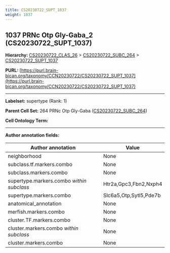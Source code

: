 ```yaml
---
title: CS20230722_SUPT_1037
weight: 1037
---
```

## 1037 PRNc Otp Gly-Gaba_2 (CS20230722_SUPT_1037)
<b>Hierarchy: </b>
[CS20230722_CLAS_26](../CS20230722_CLAS_26) >
[CS20230722_SUBC_264](../CS20230722_SUBC_264) >
[CS20230722_SUPT_1037](../CS20230722_SUPT_1037)

**PURL:** [https://purl.brain-bican.org/taxonomy/CCN20230722/CS20230722_SUPT_1037](https://purl.brain-bican.org/taxonomy/CCN20230722/CS20230722_SUPT_1037)

---


**Labelset:** supertype (Rank: 1)

**Parent Cell Set:** 264 PRNc Otp Gly-Gaba ([CS20230722_SUBC_264](../CS20230722_SUBC_264))



**Cell Ontology Term:** 

[MARKER GENES.]: #


---

[TRANSFERRED ANNOTATIONS.]: #


[AUTHOR ANNOTATION FIELDS.]: #


**Author annotation fields:**

| Author annotation | Value |
|-------------------|-------|
|neighborhood|None|
|subclass.tf.markers.combo|None|
|subclass.markers.combo|None|
|supertype.markers.combo _within subclass_|Htr2a,Gpc3,Fbn2,Nxph4|
|supertype.markers.combo|Slc6a5,Otp,Sytl5,Pde7b|
|anatomical_annotation|None|
|merfish.markers.combo|None|
|cluster.TF.markers.combo|None|
|cluster.markers.combo _within subclass_|None|
|cluster.markers.combo|None|
